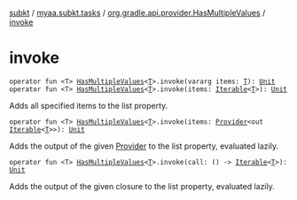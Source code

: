 [subkt](../../index.md) / [myaa.subkt.tasks](../index.md) / [org.gradle.api.provider.HasMultipleValues](index.md) / [invoke](./invoke.md)

# invoke

`operator fun <T> `[`HasMultipleValues`](https://docs.gradle.org/current/javadoc/org/gradle/api/provider/HasMultipleValues.html)`<`[`T`](invoke.md#T)`>.invoke(vararg items: `[`T`](invoke.md#T)`): `[`Unit`](https://kotlinlang.org/api/latest/jvm/stdlib/kotlin/-unit/index.html)
`operator fun <T> `[`HasMultipleValues`](https://docs.gradle.org/current/javadoc/org/gradle/api/provider/HasMultipleValues.html)`<`[`T`](invoke.md#T)`>.invoke(items: `[`Iterable`](https://kotlinlang.org/api/latest/jvm/stdlib/kotlin.collections/-iterable/index.html)`<`[`T`](invoke.md#T)`>): `[`Unit`](https://kotlinlang.org/api/latest/jvm/stdlib/kotlin/-unit/index.html)

Adds all specified items to the list property.

`operator fun <T> `[`HasMultipleValues`](https://docs.gradle.org/current/javadoc/org/gradle/api/provider/HasMultipleValues.html)`<`[`T`](invoke.md#T)`>.invoke(items: `[`Provider`](https://docs.gradle.org/current/javadoc/org/gradle/api/provider/Provider.html)`<out `[`Iterable`](https://kotlinlang.org/api/latest/jvm/stdlib/kotlin.collections/-iterable/index.html)`<`[`T`](invoke.md#T)`>>): `[`Unit`](https://kotlinlang.org/api/latest/jvm/stdlib/kotlin/-unit/index.html)

Adds the output of the given [Provider](https://docs.gradle.org/current/javadoc/org/gradle/api/provider/Provider.html) to the list property, evaluated lazily.

`operator fun <T> `[`HasMultipleValues`](https://docs.gradle.org/current/javadoc/org/gradle/api/provider/HasMultipleValues.html)`<`[`T`](invoke.md#T)`>.invoke(call: () -> `[`Iterable`](https://kotlinlang.org/api/latest/jvm/stdlib/kotlin.collections/-iterable/index.html)`<`[`T`](invoke.md#T)`>): `[`Unit`](https://kotlinlang.org/api/latest/jvm/stdlib/kotlin/-unit/index.html)

Adds the output of the given closure to the list property, evaluated lazily.

